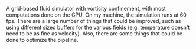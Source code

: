 A grid-based fluid simulator with vorticity confinement, with most computations done on the GPU. On my machine, the simulation runs at 60 fps. There are a large number of things that could be improved, such as using different sized buffers for the various fields (e.g. temperature doesn't need to be as fine as velocity). Also, there are some things that could be done to optimize the pipeline.